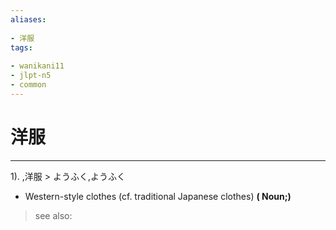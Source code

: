 ```yaml
---
aliases:
    
- 洋服
tags:
    
- wanikani11
- jlpt-n5
- common
---
```


# 洋服
---
1).
,洋服 > ようふく,ようふく

- Western-style clothes (cf. traditional Japanese clothes)
**( Noun;)**
> see also: 
            